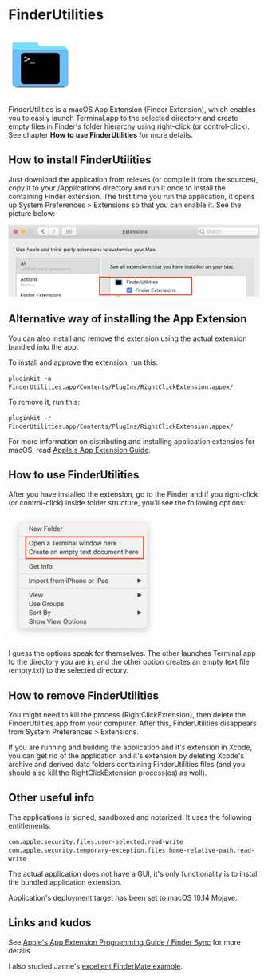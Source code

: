 # FinderUtilities

![FinderUtilities logo image](https://github.com/suolapeikko/suolapeikko.github.io/blob/master/images/finderutilities_logo.png)

FinderUtilities is a macOS App Extension (Finder Extension), which enables you to easily launch Terminal.app to the selected directory and create empty files in Finder's folder hierarchy using right-click (or control-click). See chapter **How to use FinderUtilities** for more details.

## How to install FinderUtilities
Just download the application from releses (or compile it from the sources), copy it to your /Applications directory and run it once to install the containing Finder extension. The first time you run the application, it opens up System Preferences > Extensions so that you can enable it. See the picture below:

<img src="https://github.com/suolapeikko/suolapeikko.github.io/blob/master/images/finderutilities_sysprefextensions.png" width="600">

## Alternative way of installing the App Extension
You can also install and remove the extension using the actual extension bundled into the app.

To install and approve the extension, run this:

`pluginkit -a FinderUtilities.app/Contents/PlugIns/RightClickExtension.appex/`

To remove it, run this:

`pluginkit -r FinderUtilities.app/Contents/PlugIns/RightClickExtension.appex/`

For more information on distributing and installing application extensios for macOS, read [Apple's App Extension Guide](https://developer.apple.com/library/archive/documentation/General/Conceptual/ExtensibilityPG/ExtensionCreation.html#//apple_ref/doc/uid/TP40014214-CH5-SW1).

## How to use FinderUtilities
After you have installed the extension, go to the Finder and if you right-click (or control-click) inside folder structure, you'll see the following options:

<img src="https://github.com/suolapeikko/suolapeikko.github.io/blob/master/images/finderutilities_rightclick.png" width="300">

I guess the options speak for themselves. The other launches Terminal.app to the directory you are in, and the other option creates an empty text file (empty.txt) to the selected directory.

## How to remove FinderUtilities
You might need to kill the process (RightClickExtension), then delete the FinderUtilities.app from your computer. After this, FinderUtilities disappears from System Preferences > Extensions.

If you are running and building the application and it's extension in Xcode, you can get rid of the application and it's extension by deleting Xcode's archive and derived data folders containing FinderUtilities files (and you should also kill the RightClickExtension process(es) as well).

## Other useful info
The applications is signed, sandboxed and notarized. It uses the following entitlements:

`com.apple.security.files.user-selected.read-write`
`com.apple.security.temporary-exception.files.home-relative-path.read-write`

The actual application does not have a GUI, it's only functionality is to install the bundled application extension.

Application's deployment target has been set to macOS 10.14 Mojave.

## Links and kudos
See [Apple's App Extension Programming Guide / Finder Sync](https://developer.apple.com/library/archive/documentation/General/Conceptual/ExtensibilityPG/Finder.html) for more details

I also studied Janne's [excellent FinderMate example](https://github.com/jlehikoinen/FinderMate).
